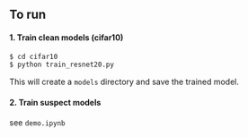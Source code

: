 ## To run

#### 1. Train clean models (cifar10) 

```python
$ cd cifar10 
$ python train_resnet20.py
```
This will create a `models` directory and save the trained model. 

#### 2. Train suspect models

see `demo.ipynb`
